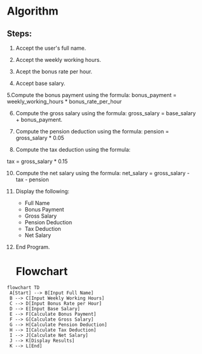 # Algorithm

## Steps:
1. Accept the user's  full name.

2. Accept the weekly working hours.

3. Acept the bonus rate per hour.

4. Accept base salary.

5.Compute the bonus payment using the formula:
      bonus_payment = weekly_working_hours * bonus_rate_per_hour
     

6. Compute the gross salary using the formula:
     gross_salary = base_salary + bonus_payment.

7. Compute the pension deduction using the formula:
     pension = gross_salary * 0.05

8. Compute the tax deduction using the formula:

tax = gross_salary * 0.15

10. Compute the net salary using the formula:
     net_salary = gross_salary - tax - pension
     

11.  Display the following:
      - Full Name
      - Bonus Payment
      - Gross Salary
      - Pension Deduction
      - Tax Deduction
      - Net Salary

12. End Program.

    # Flowchart
   ```mermaid
flowchart TD
    A[Start] --> B[Input Full Name]
    B --> C[Input Weekly Working Hours]
    C --> D[Input Bonus Rate per Hour]
    D --> E[Input Base Salary]
    E --> F[Calculate Bonus Payment]
    F --> G[Calculate Gross Salary]
    G --> H[Calculate Pension Deduction]
    H --> I[Calculate Tax Deduction]
    I --> J[Calculate Net Salary]
    J --> K[Display Results]
    K --> L[End]
